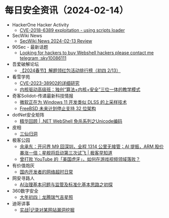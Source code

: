 # 每日安全资讯（2024-02-14）

- HackerOne Hacker Activity
  - [CVE-2018-6389 exploitation - using scripts loader](https://hackerone.com/reports/2334446)
- SecWiki News
  - [SecWiki News 2024-02-13 Review](http://www.sec-wiki.com/?2024-02-13)
- 90Sec - 最新话题
  - [Looking for hackers to buy Webshell hackers please contact me telegram :sky10086111](https://forum.90sec.com/t/topic/2350)
- 吾爱破解论坛
  - [【2024春节】解题领红包活动排行榜（初四 2/13）](https://mp.weixin.qq.com/s?__biz=MjM5Mjc3MDM2Mw==&mid=2651140069&idx=1&sn=46596df857ca8e39582ac1fba9b2149e&chksm=bd50bfb18a2736a70c7d2d44fbcdcc3457f3099da5674521ec472043767e5fb750938b70ef39&scene=58&subscene=0#rd)
- 看雪学苑
  - [CVE-2023-38902的详细研究](https://mp.weixin.qq.com/s?__biz=MjM5NTc2MDYxMw==&mid=2458542082&idx=1&sn=879f885047e0b5029bd717fc427b1096&chksm=b18d508886fad99e971cdaf547f0b06ad6ceaa70657d0bdb7b9f8954234fe2752bf9a4d0fb58&scene=58&subscene=0#rd)
  - [内核驱动高级班：独创“算法+内核+安全”三位一体的教学模式](https://mp.weixin.qq.com/s?__biz=MjM5NTc2MDYxMw==&mid=2458542082&idx=2&sn=33921404e8e5fd2d7bb2d8eb45f4bfd3&chksm=b18d508886fad99e7bd96275dcec1cfdf66154c10dc6f785ba633212e1e29e9e7db0fd4c66d9&scene=58&subscene=0#rd)
- 奇客Solidot–传递最新科技情报
  - [微软正在为 Windows 11 开发类似 DLSS 的上采样技术](https://www.solidot.org/story?sid=77353)
  - [FreeBSD 未来计划停止支持 32 位架构](https://www.solidot.org/story?sid=77352)
- dotNet安全矩阵
  - [精华回顾 | .NET WebShell 免杀系列之Unicode编码](https://mp.weixin.qq.com/s?__biz=MzUyOTc3NTQ5MA==&mid=2247490703&idx=2&sn=e7db1ff662e5b41d9a1806fbdf33e204&chksm=fa5ab262cd2d3b7470f029b9a07d1dd3611e63be910b01a601144efe7d84b5f016f488a354cf&scene=58&subscene=0#rd)
- 皮相
  - [三仙归洞](https://mp.weixin.qq.com/s?__biz=MzI0NDA5MDYyNA==&mid=2648257262&idx=1&sn=136fe8d6fbe67a36c74ada5500f01962&chksm=f14e8081c639099754582cfadeed38ce29ba2570b35a0dc20ccb10d24a42134a424ba92d742b&scene=58&subscene=0#rd)
- 极客公园
  - [余承东：开问界 M9 回深圳，全程 1314 公里无接管；AI 提振，ARM 股价暴涨一倍；星舰将启动第三次试飞 | 极客早知道](https://mp.weixin.qq.com/s?__biz=MTMwNDMwODQ0MQ==&mid=2653033606&idx=1&sn=4abd2914504412ac90dcd87f64ad1229&chksm=7e5769304920e02619d17ccf2fefd3c18989affc201c10037e9432b49bc7a9c4fff7dc4dbec9&scene=58&subscene=0#rd)
  - [曾打败 YouTube 的「美国虎牙」，如何在游戏视频领域落败？](https://mp.weixin.qq.com/s?__biz=MTMwNDMwODQ0MQ==&mid=2653033582&idx=1&sn=429894d29fec3aea83155587ec715298&chksm=7e5769d84920e0cebbb45604bbd569a2c01c6291c1fe8966f9d754a2fa746c06b47a8c8c9408&scene=58&subscene=0#rd)
- 有价值炮灰
  - [国内开发者的网络超时日常](https://mp.weixin.qq.com/s?__biz=MzA3MzU1MDQwOA==&mid=2247484834&idx=1&sn=67a4e624d382ebb6529fa227301084c3&chksm=9f0c1a85a87b93935f21250baa9133a3e011b2a612f9255657a493628dc0ebd98d0e92b8a402&scene=58&subscene=0#rd)
- 网安寻路人
  - [AI治理基本问题与监管及标准化基本思路之初探](https://mp.weixin.qq.com/s?__biz=MzIxODM0NDU4MQ==&mid=2247501180&idx=1&sn=aeef0756956bdf1d4d07fd323a7ce6d1&chksm=97e97896a09ef180c3ab77f9a00311e3771a1f1dd234c04ff0843767f5d5c4410f72bdd665f3&scene=58&subscene=0#rd)
- 360数字安全
  - [大年初四｜龙腾瑞气吉星照](https://mp.weixin.qq.com/s?__biz=MzA4MTg0MDQ4Nw==&mid=2247569524&idx=1&sn=82f0b5bfceaab953d0d540661a663716&chksm=9f8d407ca8fac96a53b6fe23f0a64c2cea2125fa264db21934a8d3ff48828f3eb0d25e933001&scene=58&subscene=0#rd)
- 迪哥讲事
  - [实战|记录对某网站漏洞挖掘](https://mp.weixin.qq.com/s?__biz=MzIzMTIzNTM0MA==&mid=2247493540&idx=1&sn=32900757e933887812b204940f8f3950&chksm=e8a5edc7dfd264d167524fcc2bac58183f2e58ca1528836311dbbc9940c5e759fe0ecc38f18c&scene=58&subscene=0#rd)
